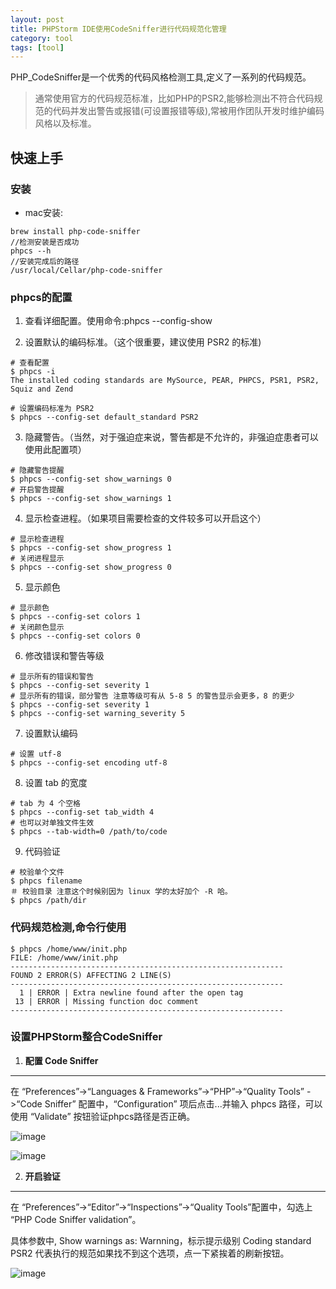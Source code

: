 ```yaml
---
layout: post
title: PHPStorm IDE使用CodeSniffer进行代码规范化管理
category: tool 
tags: [tool]
---
```


PHP_CodeSniffer是一个优秀的代码风格检测工具,定义了一系列的代码规范。

> 通常使用官方的代码规范标准，比如PHP的PSR2,能够检测出不符合代码规范的代码并发出警告或报错(可设置报错等级),常被用作团队开发时维护编码风格以及标准。

## 快速上手


### 安装

- mac安装:
```
brew install php-code-sniffer
//检测安装是否成功
phpcs --h
//安装完成后的路径
/usr/local/Cellar/php-code-sniffer
```

### phpcs的配置

1. 查看详细配置。使用命令:phpcs --config-show

2. 设置默认的编码标准。（这个很重要，建议使用 PSR2 的标准)

```
# 查看配置
$ phpcs -i
The installed coding standards are MySource, PEAR, PHPCS, PSR1, PSR2, Squiz and Zend

# 设置编码标准为 PSR2
$ phpcs --config-set default_standard PSR2
```

3. 隐藏警告。（当然，对于强迫症来说，警告都是不允许的，非强迫症患者可以使用此配置项）

```
# 隐藏警告提醒
$ phpcs --config-set show_warnings 0
# 开启警告提醒
$ phpcs --config-set show_warnings 1
```

4. 显示检查进程。（如果项目需要检查的文件较多可以开启这个）

```
# 显示检查进程
$ phpcs --config-set show_progress 1
# 关闭进程显示
$ phpcs --config-set show_progress 0
```

5. 显示颜色

```
# 显示颜色
$ phpcs --config-set colors 1
# 关闭颜色显示
$ phpcs --config-set colors 0
```

6. 修改错误和警告等级

```
# 显示所有的错误和警告
$ phpcs --config-set severity 1
# 显示所有的错误，部分警告 注意等级可有从 5-8 5 的警告显示会更多，8 的更少
$ phpcs --config-set severity 1
$ phpcs --config-set warning_severity 5 
```

7. 设置默认编码

```
# 设置 utf-8
$ phpcs --config-set encoding utf-8
```

8. 设置 tab 的宽度

```
# tab 为 4 个空格
$ phpcs --config-set tab_width 4
# 也可以对单独文件生效
$ phpcs --tab-width=0 /path/to/code
```

9. 代码验证

```
# 校验单个文件
$ phpcs filename
＃ 校验目录 注意这个时候别因为 linux 学的太好加个 -R 哈。
$ phpcs /path/dir

```

### 代码规范检测,命令行使用

```
$ phpcs /home/www/init.php
FILE: /home/www/init.php
-------------------------------------------------------------
FOUND 2 ERROR(S) AFFECTING 2 LINE(S)
-------------------------------------------------------------
  1 | ERROR | Extra newline found after the open tag
 13 | ERROR | Missing function doc comment
-------------------------------------------------------------

```

### 设置PHPStorm整合CodeSniffer

1. **配置 Code Sniffer**

---
在 “Preferences”->“Languages & Frameworks”->“PHP”->“Quality Tools” ->“Code Sniffer” 配置中，“Configuration” 项后点击...并输入 phpcs 路径，可以使用 “Validate” 按钮验证phpcs路径是否正确。

![image](https://static.studytime.xin/image/articles/php_code_snaffer.jpg)

![image](https://static.studytime.xin/image/articles/php-code_snaffer2.jpg)

2. **开启验证**

---
在 “Preferences”->“Editor”->“Inspections”->“Quality Tools”配置中，勾选上 “PHP Code Sniffer validation”。

具体参数中,
Show warnings as: Warnning，标示提示级别
Coding standard PSR2 代表执行的规范如果找不到这个选项，点一下紧挨着的刷新按钮。

![image](https://static.studytime.xin/image/articles/php-code-snaffer3.jpg)








